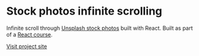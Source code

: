 # Stock photos infinite scrolling

Infinite scroll through [Unsplash stock photos](https://unsplash.com/documentation) built with React.
Built as part of a [React course](https://www.udemy.com/course/react-tutorial-and-projects-course).

[Visit project site](https://obrm-infinite-photos.netlify.app)
